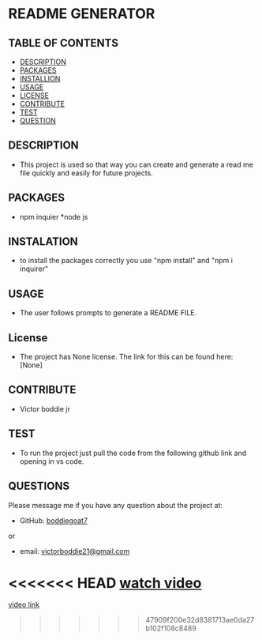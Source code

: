 # README GENERATOR

    

## TABLE OF CONTENTS
  - [DESCRIPTION](#description)
  - [PACKAGES](#packages)
  - [INSTALLION](#installation)
  - [USAGE](#usage)
  - [LICENSE](#license)
  - [CONTRIBUTE](#contribute)
  - [TEST](#test)
  - [QUESTION](#questions)

## DESCRIPTION
        
- This project is used so that way you can create and generate a read me file quickly and easily for future projects.

## PACKAGES

- npm inquier *node js


## INSTALATION
      
- to install the packages correctly you use "npm install" and "npm i inquirer"

## USAGE

- The user follows prompts to generate a README FILE.

## License
- The project has None license. The link for this can be found here: [None]

## CONTRIBUTE

- Victor boddie jr

## TEST
      
- To run the project just pull the code from the following github link and opening in vs code.

## QUESTIONS

Please message me if you have any question about the project at:

- GitHub: [boddiegoat7](https://github.com/boddiegoat7)
        
or
        
- email: [victorboddie21@gmail.com](mailto:victorboddie21@gmail.com})

<<<<<<< HEAD
[watch video](https://drive.google.com/file/d/1fzOiwurTnVyDZq3e_8lpaVSOgERbslYt/view)   
=======
[video link](https://drive.google.com/file/d/1fzOiwurTnVyDZq3e_8lpaVSOgERbslYt/view)   
>>>>>>> 47909f200e32d8381713ae0da27b102f108c8489
